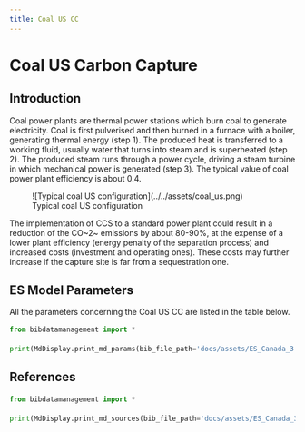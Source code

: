 ```yaml
---
title: Coal US CC
---
```


# Coal US Carbon Capture

## Introduction

Coal power plants are thermal power stations which burn coal to generate
electricity. Coal is first pulverised and then burned in a furnace with
a boiler, generating thermal energy (step 1). The produced heat is
transferred to a working fluid, usually water that turns into steam and
is superheated (step 2). The produced steam runs through a power cycle,
driving a steam turbine in which mechanical power is generated (step 3).
The typical value of coal power plant efficiency is about 0.4.

<figure markdown="span">
![Typical coal US configuration](../../assets/coal_us.png)
  <figcaption>Typical coal US configuration</figcaption>
</figure>

The implementation of CCS to a standard power plant could result in a
reduction of the CO~2~ emissions by about 80-90%, at the expense of a
lower plant efficiency (energy penalty of the separation process) and
increased costs (investment and operating ones). These costs may further
increase if the capture site is far from a sequestration one.

## ES Model Parameters

All the parameters concerning the Coal US CC are listed in the table
below.

```python exec="on"
from bibdatamanagement import *

print(MdDisplay.print_md_params(bib_file_path='docs/assets/ES_Canada_3.bib',filter_entry='COAL_US_CC'))
```

## References

```python exec="on"
from bibdatamanagement import *

print(MdDisplay.print_md_sources(bib_file_path='docs/assets/ES_Canada_3.bib',filter_entry='COAL_US_CC'))
```

